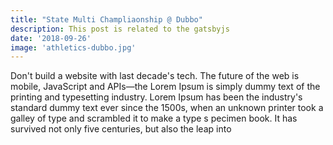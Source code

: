 ```yaml
---
title: "State Multi Champliaonship @ Dubbo"
description: This post is related to the gatsbyjs
date: '2018-09-26'
image: 'athletics-dubbo.jpg'
---
```

Don't build a website with last decade's tech. The future of the web is mobile,
 JavaScript and APIs—the
Lorem Ipsum is simply dummy text of the printing and typesetting industry.
Lorem Ipsum has been the industry's standard dummy text ever since the 1500s,
when an unknown printer took a galley of type and scrambled it to make a type s
pecimen book. It has survived not only five centuries, but also the leap into